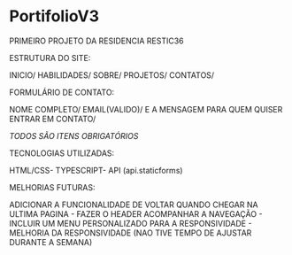 # PortifolioV3

PRIMEIRO PROJETO DA  RESIDENCIA RESTIC36 

ESTRUTURA DO SITE:

INICIO/
HABILIDADES/
SOBRE/
PROJETOS/
CONTATOS/

FORMULÁRIO DE CONTATO:

NOME COMPLETO/
EMAIL(VALIDO)/
E A MENSAGEM PARA QUEM QUISER ENTRAR EM CONTATO/

*TODOS SÃO ITENS OBRIGATÓRIOS*

TECNOLOGIAS UTILIZADAS:

HTML/CSS-
TYPESCRIPT-
API (api.staticforms)

MELHORIAS FUTURAS:

ADICIONAR A FUNCIONALIDADE DE VOLTAR QUANDO CHEGAR NA ULTIMA PAGINA -
FAZER O HEADER ACOMPANHAR A NAVEGAÇÃO -
INCLUIR UM MENU PERSONALIZADO PARA A RESPONSIVIDADE -
MELHORIA DA RESPONSIVIDADE (NAO TIVE TEMPO DE AJUSTAR DURANTE A SEMANA)
